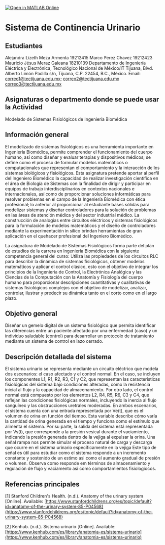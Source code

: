 [![Open in MATLAB Online](https://www.mathworks.com/images/responsive/global/open-in-matlab-online.svg)](https://matlab.mathworks.com/open/github/v1?repo=Detsro/Sistema-Urinarioo)



# Sistema de Continencia Urinario

## Estudiantes
Alejandra Lizeth Meza Armenta 19212415
Marco Perez Chavez 19212423
Mauricio Jésus Meraz Galeana 18210139
Departamento de Ingeniería Eléctrica y Electrónica, Tecnológico Nacional de México/IT Tijuana, Blvd. Alberto Limón Padilla s/n, Tijuana, C.P. 22454, B.C., México. Email: correo1@tectijuana.edu.mx; correo2@tectijuana.edu.mx correo3@tectijuana.edu.mx

## Asignaturas o departmento donde se puede usar la Actividad
Modelado de Sistemas Fisiológicos de Ingeniería Biomédica

## Información general
El modelizado de sistemas fisiológicos es una herramienta importante en Ingeniería Biomédica, permite comprender el funcionamiento del cuerpo humano, así como diseñar y evaluar terapias y dispositivos médicos; se define como el proceso de formular modelos matemáticos o computacionales que representan el comportamiento y la interacción de los sistemas biológicos y fisiológicos. Esta asignatura pretende aportar al perfil del Ingeniero Biomédico la capacidad de realizar investigación científica en el área de Biología de Sistemas con la finalidad de dirigir y participar en equipos de trabajo interdisciplinarios en contextos nacionales e internacionales, así como de proporcionar soluciones informáticas para resolver problemas en el campo de la Ingeniería Biomédica con ética profesional; lo anterior al proporcionar al estudiante bases sólidas para modelizar sistemas y diseñar controladores para la solución de problemas en las áreas de atención médica y del sector industrial médico. La construcción de analogías entre circuitos eléctricos y sistemas fisiológicos para la formulación de modelos matemáticos y el diseño de controladores mediante la experimentación in silico brindan herramientas de gran aplicación en el quehacer profesional del Ingeniero Biomédico.

La asignatura de Modelado de Sistemas Fisiológicos forma parte del plan de estudios de la carrera en Ingeniería Biomédica con la siguiente competencia general del curso: Utiliza las propiedades de los circuitos RLC para describir la dinámica de sistemas fisiológicos, obtener modelos matemáticos y aplicar el control clásico, esto con el objetivo de integrar los principios de la Ingeniería de Control, la Electrónica Analógica y las Ciencias de la Computación con la Anatomía y Fisiología del cuerpo humano para proporcionar descripciones cuantitativas y cualitativas de sistemas fisiológicos complejos con el objetivo de modelizar, analizar, controlar, ilustrar y predecir su dinámica tanto en el corto como en el largo plazo.

## Objetivo general
Diseñar un gemelo digital de un sistema fisiológico que permita identificar las diferencias entre un paciente afectado por una enfermedad (caso) y un individuo saludable (control) para desarrollar un protocolo de tratamiento mediante un sistema de control en lazo cerrado.

## Descripción detallada del sistema
El sistema urinario se representa mediante un circuito eléctrico que modela dos escenarios: el caso 
afectado y el control normal. En el caso, se incluyen los componentes L1, R1, R2, R3, C1 y C2, que 
representan las características fisiológicas del sistema bajo condiciones alteradas, como la resistencia 
inicial al flujo y la capacidad de almacenamiento. Por otro lado, el control normal está compuesto por 
los elementos L2, R4, R5, R6, C3 y C4, que reflejan las condiciones fisiológicas normales, incluyendo 
la inercia al flujo sanguíneo y las obstrucciones uretrales moderadas.
En ambos escenarios, el sistema cuenta con una entrada representada por Ve(t), que es el volumen 
de orina en función del tiempo. Esta variable describe cómo varía la cantidad de orina generada en el 
tiempo y funciona como el estímulo que alimenta el sistema. Por su parte, la salida del sistema está 
representada por Vs(t), que corresponde a la presión vesical durante el vaciamiento, indicando la 
presión generada dentro de la vejiga al expulsar la orina.
Una señal rampa nos permite simular el proceso natural de carga y descarga que ocurre en el sistema urinario 
específicamente en la vejiga 
Este tipo de señal es útil para estudiar como el sistema responde a un incremento constante y sostenido de un 
estimo asi como el aumento gradual de presión o volumen. Observa como responde em términos de 
almacenamiento y regulación de flujo y vaciamento asi como comportamientos fisiologiocos.

## Referencias principales

[1] Stanford Children's Health. (n.d.). Anatomy of the urinary system [Online]. Available: [https://www.stanfordchildrens.org/es/topic/default?id=anatomy-of-the-urinary-system-85-P04568](https://www.stanfordchildrens.org/es/topic/default?id=anatomy-of-the-urinary-system-85-P04568)

[2] Kenhub. (n.d.). Sistema urinario [Online]. Available: [https://www.kenhub.com/es/library/anatomia-es/sistema-urinario](https://www.kenhub.com/es/library/anatomia-es/sistema-urinario)


